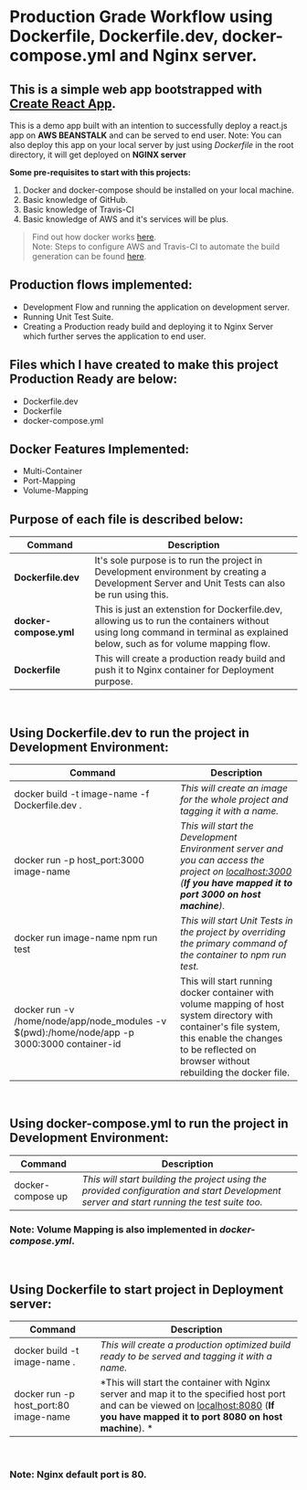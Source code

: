 # Production Grade Workflow using Dockerfile, Dockerfile.dev, docker-compose.yml and Nginx server.

## This is a simple web app bootstrapped with **[Create React App](https://github.com/facebook/create-react-app/ "Visit Facebook Open Source Git Repo")**.

This is a demo app built with an intention to successfully deploy a react.js app on **AWS BEANSTALK** and can be served to end user. 
Note: You can also deploy this app on your local server by just using *Dockerfile* in the root directory, it will get deployed on **NGINX server**

**Some pre-requisites to start with this projects:**
1. Docker and docker-compose should be installed on your local machine.
2. Basic knowledge of GitHub.
3. Basic knowledge of Travis-CI
4. Basic knowledge of AWS and it's services will be plus.

>Find out how docker works [here]().<br>
>Note: Steps to configure AWS and Travis-CI to automate the build generation can be found [here](https://github.com/Samay1993/Production-Grade-Workflow/blob/master/AWS_Config.md).

## Production flows implemented:
* Development Flow and running the application on development server.
* Running Unit Test Suite.
* Creating a Production ready build and deploying it to Nginx Server which further serves the application to end user.

## Files which I have created to make this project Production Ready are below:
* Dockerfile.dev
* Dockerfile
* docker-compose.yml

## Docker Features Implemented:
* Multi-Container
* Port-Mapping
* Volume-Mapping 

## Purpose of each file is described below:
| Command | Description |
| --- | --- |
**Dockerfile.dev** | It's sole purpose is to run the project in Development environment by creating a Development Server and Unit Tests can also be run using this.
**docker-compose.yml** | This is just an extenstion for Dockerfile.dev, allowing us to run the containers without using long command in terminal as explained below, such as for volume mapping flow.
**Dockerfile** | This will create a production ready build and push it to Nginx container for Deployment purpose.
<br>

## Using Dockerfile.dev to run the project in Development Environment:

| Command | Description |
| --- | --- |
docker build -t image-name -f Dockerfile.dev . | *This will create an image for the whole project and tagging it with a name.*
docker run -p host_port:3000 image-name | *This will start the Development Environment server and you can access the project on [localhost:3000](http://localhost:3000 "Visit localhost:3000 Development Server") (**If you have mapped it to port 3000 on host machine**).*
docker run image-name npm run test | *This will start Unit Tests in the project by overriding the primary command of the container to npm run test.*
docker run -v /home/node/app/node_modules -v $(pwd):/home/node/app -p 3000:3000 container-id | This will start running docker container with volume mapping of host system directory with container's file system, this enable the changes to be reflected on browser without rebuilding the docker file.
<br>

## Using docker-compose.yml to run the project in Development Environment:
| Command | Description |
| --- | --- |
docker-compose up | *This will start building the project using the provided configuration and start Development server and start running the test suite too.*

### **Note: Volume Mapping is also implemented in *docker-compose.yml*.**
<br>


## Using Dockerfile to start project in Deployment server:
| Command | Description |
| --- | --- |
docker build -t image-name . | *This will create a production optimized build ready to be served and tagging it with a name.*
docker run -p host_port:80 image-name | *This will start the container with Nginx server and map it to the specified host port and can be viewed on [localhost:8080](http://localhost:8080 "Visit localhost:8080 Nginx Deployment Server") (**If you have mapped it to port 8080 on host machine**). *
<br>


### **Note: Nginx default port is 80.**
